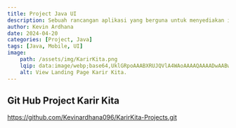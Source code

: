 ```yaml
---
title: Project Java UI
description: Sebuah rancangan aplikasi yang berguna untuk menyediakan informasi mengenai berbagai bidang karir dan menyediakan media belajar yang efektif untuk menunjang karir
author: Kevin Ardhana
date: 2024-04-20 
categories: [Project, Java]
tags: [Java, Mobile, UI]
image:
    path: /assets/img/KarirKita.png
    lqip: data:image/webp;base64,UklGRpoAAABXRUJQVlA4WAoAAAAQAAAADwAABwAAQUxQSDIAAAARL0AmbZurmr57yyIiqE8oiG0bejIYEQTgqiDA9vqnsUSI6H+oAERp2HZ65qP/VIAWAFZQOCBCAAAA8AEAnQEqEAAIAAVAfCWkAALp8sF8rgRgAP7o9FDvMCkMde9PK7euH5M1m6VWoDXf2FkP3BqV0ZYbO6NA/VFIAAAA
    alt: View Landing Page Karir Kita.
---
```


## Git Hub Project Karir Kita

<https://github.com/Kevinardhana096/KarirKita-Projects.git>
